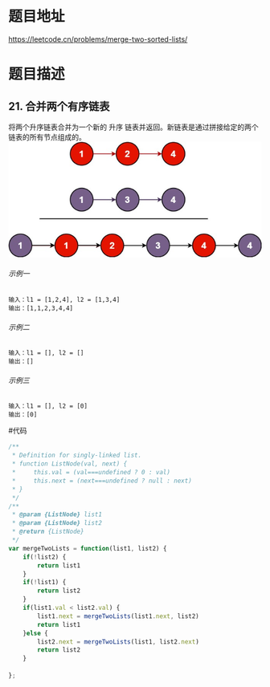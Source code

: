 # 题目地址
https://leetcode.cn/problems/merge-two-sorted-lists/

# 题目描述

## 21. 合并两个有序链表

将两个升序链表合并为一个新的 升序 链表并返回。新链表是通过拼接给定的两个链表的所有节点组成的。
![](./code.jpg)

###### 示例一

```text
输入：l1 = [1,2,4], l2 = [1,3,4]
输出：[1,1,2,3,4,4]
```

###### 示例二

```text
输入：l1 = [], l2 = []
输出：[]
```

###### 示例三

```text
输入：l1 = [], l2 = [0]
输出：[0]
```

#代码
```ts
/**
 * Definition for singly-linked list.
 * function ListNode(val, next) {
 *     this.val = (val===undefined ? 0 : val)
 *     this.next = (next===undefined ? null : next)
 * }
 */
/**
 * @param {ListNode} list1
 * @param {ListNode} list2
 * @return {ListNode}
 */
var mergeTwoLists = function(list1, list2) {
    if(!list2) {
        return list1
    }
    if(!list1) {
        return list2
    }
    if(list1.val < list2.val) {
        list1.next = mergeTwoLists(list1.next, list2)
        return list1
    }else {
        list2.next = mergeTwoLists(list1, list2.next)
        return list2
    }

};
```
